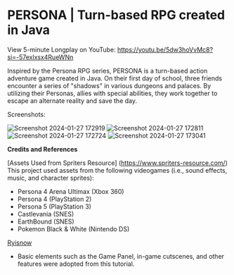 # PERSONA | Turn-based RPG created in Java

View 5-minute Longplay on YouTube:
https://youtu.be/5dw3hoVvMc8?si=-57exlxsx4RueWNn

Inspired by the Persona RPG series, PERSONA is a turn-based action adventure game created in Java. 
On their first day of school, three friends encounter a series of "shadows" in various dungeons and palaces. By utilizing their Personas, allies with special abilities, they
work together to escape an alternate reality and save the day.


Screenshots:


![Screenshot 2024-01-27 172919](https://github.com/sannjaykarthikeyan/PERSONA/assets/71292161/ba76109b-44aa-4d4a-ae9a-abd980b46163)
![Screenshot 2024-01-27 172811](https://github.com/sannjaykarthikeyan/PERSONA/assets/71292161/be77006e-ca28-42e6-ace6-5b50d38dea99)
![Screenshot 2024-01-27 172724](https://github.com/sannjaykarthikeyan/PERSONA/assets/71292161/f7b0ad89-ad6b-443a-b355-a8d70ee939bc)
![Screenshot 2024-01-27 173041](https://github.com/sannjaykarthikeyan/PERSONA/assets/71292161/fc4db601-5acf-4c74-896a-d8a1072b4677)


**Credits and References**

[Assets Used from Spriters Resource] (https://www.spriters-resource.com/)
This project used assets from the following videogames (i.e., sound effects, music, and character sprites): 

- Persona 4 Arena Ultimax (Xbox 360)
- Persona 4 (PlayStation 2)
- Persona 5 (PlayStation 3)
- Castlevania (SNES)
- EarthBound (SNES)
- Pokemon Black & White (Nintendo DS)



[Ryisnow](https://youtu.be/om59cwR7psI?si=lrf2JFh6r7LKbNgJ) 
- Basic elements such as the Game Panel, in-game cutscenes, and other features were adopted from this tutorial.
